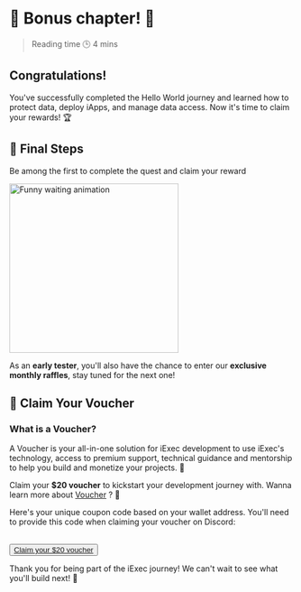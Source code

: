 # 🎉 Bonus chapter! 🎉

> Reading time 🕒 4 mins

<div class="hero">
  <div class="hero-content">
    <h2>Congratulations!</h2>
    <p>You've successfully completed the Hello World journey and learned how to protect data, deploy iApps, and manage data access. Now it's time to claim your rewards! 🏆</p>
  </div>
</div>

## 🏁 Final Steps

Be among the first to complete the quest and claim your reward

<div class="waiting-gif">
  <img src="https://media3.giphy.com/media/v1.Y2lkPTc5MGI3NjExZHp6OHlxcnE1bTlxcmt6enJiNm4zMnphNWJ5bmlkaDZvaGxqaHRhcCZlcD12MV9pbnRlcm5hbF9naWZfYnlfaWQmY3Q9Zw/QhjR3MG9ZFfjB6BtIZ/giphy.gif" alt="Funny waiting animation" width="300" height="300" />
</div>

<div class="solution-note">
  <p>As an <strong>early tester</strong>, you'll also have the chance to enter our <strong>exclusive monthly
raffles</strong>, stay tuned for the next one!</p>
</div>

## 🎁 Claim Your Voucher

<div>
  <h3>What is a Voucher?</h3>
  <p>A Voucher is your all-in-one solution for iExec development to use iExec's technology, access to premium support, technical guidance and mentorship to help you build and monetize your projects. 🚀</p>
  <p>Claim your <strong>$20 voucher</strong> to kickstart your development journey with. Wanna learn more about <a href="https://www.iex.ec/voucher" target="_blank">Voucher</a> ? 🎁</p>
</div>

<div class="coupon-section">
  <p>Here's your unique coupon code based on your wallet address. You'll need to provide this code when claiming your voucher on Discord:</p>
  <ClientOnly>
    <CouponCode />
  </ClientOnly>
</div>

<br>

<button>
  <a href="https://www.iex.ec/voucher" class="yellow-button" target="_blank">
    Claim your $20 voucher
  </a>
</button>

<div class="solution-note green">
  <p>Thank you for being part of the iExec journey! We can't wait to see what you'll build next! 🚀</p>
</div>

<style>

</style>

